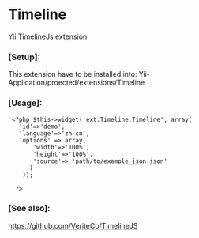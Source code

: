 Timeline
========

Yii TimelineJs extension

 ### [Setup]:
  This extension have to be installed into:
  Yii-Application/proected/extensions/Timeline
  
 ### [Usage]:
     <?php $this->widget('ext.Timeline.Timeline', array(
       'id'=>'demo',
       'language'=>'zh-cn',
       'options' => array(
           'width'=>'100%',
           'height'=>'100%',
           'source'=> 'path/to/example_json.json'
          )
        ));
  
      ?>
  
 ### [See also]:
  <https://github.com/VeriteCo/TimelineJS>